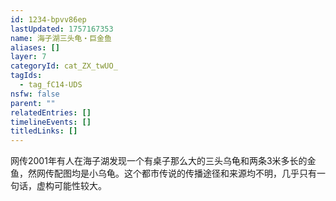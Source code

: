 ```yaml
---
id: 1234-bpvv86ep
lastUpdated: 1757167353
name: 海子湖三头龟・巨金鱼
aliases: []
layer: 7
categoryId: cat_ZX_twUO_
tagIds:
  - tag_fC14-UDS
nsfw: false
parent: ""
relatedEntries: []
timelineEvents: []
titledLinks: []
---
```


网传2001年有人在海子湖发现一个有桌子那么大的三头乌龟和两条3米多长的金鱼，然网传配图均是小乌龟。这个都市传说的传播途径和来源均不明，几乎只有一句话，虚构可能性较大。